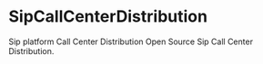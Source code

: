 # SipCallCenterDistribution
 Sip platform Call Center Distribution 
 Open Source Sip Call Center Distribution.
 
